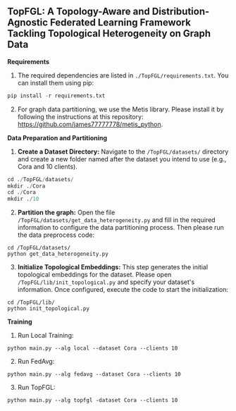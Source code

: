 ## TopFGL: A Topology-Aware and Distribution-Agnostic Federated Learning Framework Tackling Topological Heterogeneity on Graph Data

**Requirements**
1. The required dependencies are listed in `./TopFGL/requirements.txt`. You can install them using pip:
```python
pip install -r requirements.txt
```
2. For graph data partitioning, we use the Metis library. Please install it by following the instructions at this repository: https://github.com/james77777778/metis_python.


**Data Preparation and Partitioning**
1. __Create a Dataset Directory:__ Navigate to the `/TopFGL/datasets/` directory and create a new folder named after the dataset you intend to use (e.g., Cora and 10 clients).
```python
cd ./TopFGL/datasets/
mkdir ./Cora
cd ./Cora
mkdir ./10
```
2. __Partition the graph:__ Open the file `/TopFGL/datasets/get_data_heterogeneity.py` and fill in the required information to configure the data partitioning process.
Then please run the data preprocess code:
```python3 
cd /TopFGL/datasets/
python get_data_heterogeneity.py
```

3. __Initialize Topological Embeddings:__  This step generates the initial topological embeddings for the dataset. Please open `/TopFGL/lib/init_topological.py` and specify your dataset's information. Once configured, execute the code to start the initialization:
```python3 
cd /TopFGL/lib/
python init_topological.py
```

**Training**

1. Run Local Training:
```python3
python main.py --alg local --dataset Cora --clients 10
```
2. Run FedAvg:
```python3
python main.py --alg fedavg --dataset Cora --clients 10
```
3. Run TopFGL:
```python3
python main.py --alg topfgl -dataset Cora --clients 10
```